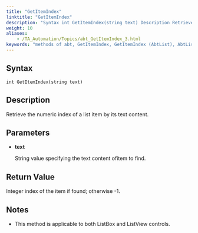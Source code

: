 ```yaml
--- 
title: "GetItemIndex"
linktitle: "GetItemIndex"
description: "Syntax int GetItemIndex(string text) Description Retrieve the numeric index of a list item by its text content. Parameters text String value specifying the text content of item to find. Return Value ..."
weight: 10
aliases: 
    - /TA_Automation/Topics/abt_GetItemIndex_3.html
keywords: "methods of abt, GetItemIndex, GetItemIndex (AbtList), AbtList, getitemindex, abtlist getindexitem, index of item in list, index of item with specified value in list"
---
```


## Syntax

`int GetItemIndex(string text)`

## Description

Retrieve the numeric index of a list item by its text content.

## Parameters

-   **text**

    String value specifying the text content ofitem to find.


## Return Value

Integer index of the item if found; otherwise -1.

## Notes

-   This method is applicable to both ListBox and ListView controls.




